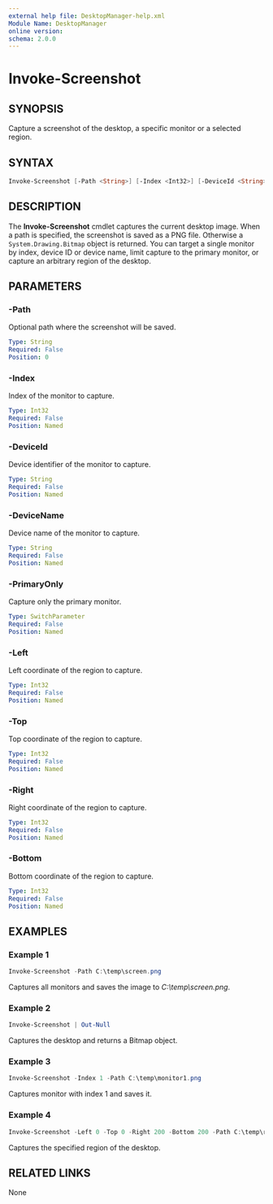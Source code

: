 ```yaml
---
external help file: DesktopManager-help.xml
Module Name: DesktopManager
online version:
schema: 2.0.0
---
```


# Invoke-Screenshot

## SYNOPSIS
Capture a screenshot of the desktop, a specific monitor or a selected region.

## SYNTAX
```powershell
Invoke-Screenshot [-Path <String>] [-Index <Int32>] [-DeviceId <String>] [-DeviceName <String>] [-PrimaryOnly] [-Left <Int32>] [-Top <Int32>] [-Right <Int32>] [-Bottom <Int32>] [<CommonParameters>]
```

## DESCRIPTION
The **Invoke-Screenshot** cmdlet captures the current desktop image. When a path is specified, the screenshot is saved as a PNG file. Otherwise a `System.Drawing.Bitmap` object is returned. You can target a single monitor by index, device ID or device name, limit capture to the primary monitor, or capture an arbitrary region of the desktop.

## PARAMETERS
### -Path
Optional path where the screenshot will be saved.

```yaml
Type: String
Required: False
Position: 0
```

### -Index
Index of the monitor to capture.

```yaml
Type: Int32
Required: False
Position: Named
```

### -DeviceId
Device identifier of the monitor to capture.

```yaml
Type: String
Required: False
Position: Named
```

### -DeviceName
Device name of the monitor to capture.

```yaml
Type: String
Required: False
Position: Named
```

### -PrimaryOnly
Capture only the primary monitor.

```yaml
Type: SwitchParameter
Required: False
Position: Named
```

### -Left
Left coordinate of the region to capture.

```yaml
Type: Int32
Required: False
Position: Named
```

### -Top
Top coordinate of the region to capture.

```yaml
Type: Int32
Required: False
Position: Named
```

### -Right
Right coordinate of the region to capture.

```yaml
Type: Int32
Required: False
Position: Named
```

### -Bottom
Bottom coordinate of the region to capture.

```yaml
Type: Int32
Required: False
Position: Named
```

## EXAMPLES
### Example 1
```powershell
Invoke-Screenshot -Path C:\temp\screen.png
```
Captures all monitors and saves the image to *C:\temp\screen.png*.

### Example 2
```powershell
Invoke-Screenshot | Out-Null
```
Captures the desktop and returns a Bitmap object.

### Example 3
```powershell
Invoke-Screenshot -Index 1 -Path C:\temp\monitor1.png
```
Captures monitor with index 1 and saves it.

### Example 4
```powershell
Invoke-Screenshot -Left 0 -Top 0 -Right 200 -Bottom 200 -Path C:\temp\region.png
```
Captures the specified region of the desktop.

## RELATED LINKS
None
